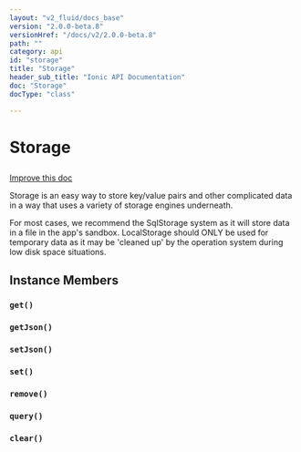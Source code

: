 ```yaml
---
layout: "v2_fluid/docs_base"
version: "2.0.0-beta.8"
versionHref: "/docs/v2/2.0.0-beta.8"
path: ""
category: api
id: "storage"
title: "Storage"
header_sub_title: "Ionic API Documentation"
doc: "Storage"
docType: "class"

---
```










<h1 class="api-title">
<a class="anchor" name="storage" href="#storage"></a>

Storage






</h1>

<a class="improve-v2-docs" href="http://github.com/driftyco/ionic/edit/2.0//src/platform/storage/storage.ts#L0">
Improve this doc
</a>






<p>Storage is an easy way to store key/value pairs and other complicated
data in a way that uses a variety of storage engines underneath.</p>
<p>For most cases, we recommend the SqlStorage system as it will store
data in a file in the app&#39;s sandbox. LocalStorage should ONLY be used
for temporary data as it may be &#39;cleaned up&#39; by the operation system
during low disk space situations.</p>

<!-- @usage tag -->


<!-- @property tags -->



<!-- instance methods on the class -->

<h2><a class="anchor" name="instance-members" href="#instance-members"></a>Instance Members</h2>

<div id="get"></div>

<h3>
<a class="anchor" name="get" href="#get"></a>
<code>get()</code>
  

</h3>












<div id="getJson"></div>

<h3>
<a class="anchor" name="getJson" href="#getJson"></a>
<code>getJson()</code>
  

</h3>












<div id="setJson"></div>

<h3>
<a class="anchor" name="setJson" href="#setJson"></a>
<code>setJson()</code>
  

</h3>












<div id="set"></div>

<h3>
<a class="anchor" name="set" href="#set"></a>
<code>set()</code>
  

</h3>












<div id="remove"></div>

<h3>
<a class="anchor" name="remove" href="#remove"></a>
<code>remove()</code>
  

</h3>












<div id="query"></div>

<h3>
<a class="anchor" name="query" href="#query"></a>
<code>query()</code>
  

</h3>












<div id="clear"></div>

<h3>
<a class="anchor" name="clear" href="#clear"></a>
<code>clear()</code>
  

</h3>













<!-- related link --><!-- end content block -->


<!-- end body block -->

